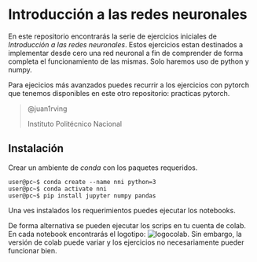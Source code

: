 # Introducción a las redes neuronales

En este repositorio encontrarás la serie de ejercicios iniciales de *Introducción a las redes neuronales*. Estos ejercicios estan destinados a implementar desde cero una red neuronal a fin de comprender de forma completa el funcionamiento de las mismas. Solo haremos uso de python y numpy. 

Para ejecicios más avanzados puedes recurrir a los ejercicios con pytorch que tenemos disponibles en este otro repositorio: practicas pytorch. 


> @juan1rving
> 
> Instituto Politécnico Nacional

## Instalación

Crear un ambiente de *conda* con los paquetes requeridos. 

```console
user@pc~$ conda create --name nni python=3
user@pc~$ conda activate nni
user@pc~$ pip install jupyter numpy pandas
```
Una ves instalados los requerimientos puedes ejecutar los notebooks.

De forma alternativa se pueden ejecutar los scrips en tu cuenta de colab. En cada notebook encontrarás el logotipo: ![logocolab](https://colab.research.google.com/assets/colab-badge.svg). Sin embargo, la versión de colab puede variar y los ejercicios no necesariamente pueder funcionar bien.